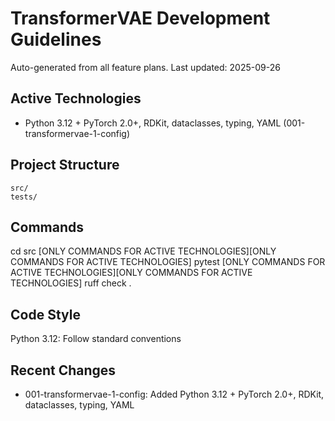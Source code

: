 # TransformerVAE Development Guidelines

Auto-generated from all feature plans. Last updated: 2025-09-26

## Active Technologies
- Python 3.12 + PyTorch 2.0+, RDKit, dataclasses, typing, YAML (001-transformervae-1-config)

## Project Structure
```
src/
tests/
```

## Commands
cd src [ONLY COMMANDS FOR ACTIVE TECHNOLOGIES][ONLY COMMANDS FOR ACTIVE TECHNOLOGIES] pytest [ONLY COMMANDS FOR ACTIVE TECHNOLOGIES][ONLY COMMANDS FOR ACTIVE TECHNOLOGIES] ruff check .

## Code Style
Python 3.12: Follow standard conventions

## Recent Changes
- 001-transformervae-1-config: Added Python 3.12 + PyTorch 2.0+, RDKit, dataclasses, typing, YAML

<!-- MANUAL ADDITIONS START -->
<!-- MANUAL ADDITIONS END -->